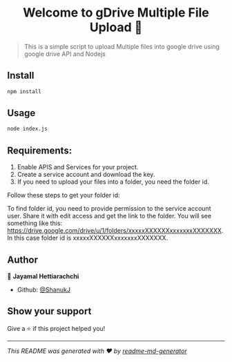 <h1 align="center">Welcome to gDrive Multiple File Upload 👋</h1>

> This is a simple script to upload Multiple files into google drive using google drive API and Nodejs

## Install

```sh
npm install
```

## Usage

```sh
node index.js
```

<h2>Requirements:</h2>

<ol>
  <li>Enable APIS and Services for your project.</li>
  <li>Create a service account and download the key.</li>
  <li>If you need to upload your files into a folder, you need the folder id.</li>
</ol> 

Follow these steps to get your folder id:

  To find folder id, you need to provide permission to the service account user.
  Share it with edit access and get the link to the folder.
  You will see something like this: https://drive.google.com/drive/u/1/folders/xxxxxXXXXXXxxxxxxxXXXXXXX.
  In this case folder id is xxxxxXXXXXXxxxxxxxXXXXXXX.

## Author

👤 **Jayamal Hettiarachchi**

* Github: [@ShanukJ](https://github.com/ShanukJ)

## Show your support

Give a ⭐️ if this project helped you!

***
_This README was generated with ❤️ by [readme-md-generator](https://github.com/kefranabg/readme-md-generator)_
